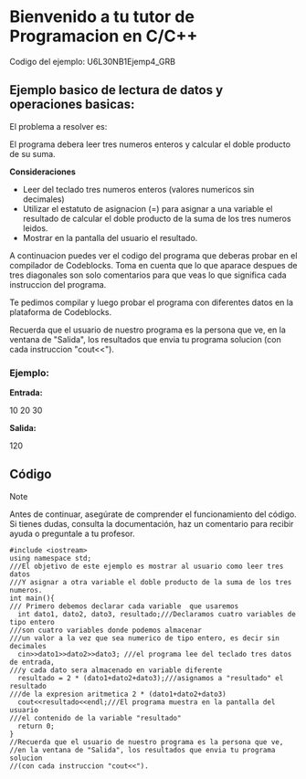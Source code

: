 # Bienvenido a tu tutor de Programacion en C/C++

Codigo del ejemplo: U6L30NB1Ejemp4_GRB

## Ejemplo basico de lectura de datos y operaciones basicas:

El problema a resolver es:

El programa debera leer tres numeros enteros y calcular el doble producto de su suma.

**Consideraciones**

- Leer del teclado tres numeros enteros (valores numericos sin decimales)
- Utilizar el estatuto de asignacion (=) para asignar a una variable el resultado de calcular el doble producto de la suma de los tres numeros leidos.
- Mostrar en la pantalla del usuario el resultado.

A continuacion puedes ver el codigo del programa que deberas probar en el compilador de Codeblocks. Toma en cuenta que lo que aparace despues de tres diagonales son solo comentarios para que veas lo que significa cada instruccion del programa.

Te pedimos compilar y luego probar el programa con diferentes datos en la plataforma de Codeblocks.

Recuerda que el usuario de nuestro programa es la persona que ve,
en la ventana de "Salida", los resultados que envia tu programa solucion
(con cada instruccion "cout<<").

### Ejemplo:

**Entrada:**

10 20 30

**Salida:**

120

## Código

> [!NOTE]  
> Antes de continuar, asegúrate de comprender el funcionamiento del código.  
> Si tienes dudas, consulta la documentación, haz un comentario para recibir ayuda o preguntale a tu profesor.

```
#include <iostream>
using namespace std;
///El objetivo de este ejemplo es mostrar al usuario como leer tres datos
///Y asignar a otra variable el doble producto de la suma de los tres numeros.
int main(){
/// Primero debemos declarar cada variable  que usaremos
  int dato1, dato2, dato3, resultado;///Declaramos cuatro variables de tipo entero
///son cuatro variables donde podemos almacenar
///un valor a la vez que sea numerico de tipo entero, es decir sin decimales
  cin>>dato1>>dato2>>dato3; ///el programa lee del teclado tres datos de entrada,
///y cada dato sera almacenado en variable diferente
  resultado = 2 * (dato1+dato2+dato3);///asignamos a "resultado" el resultado
///de la expresion aritmetica 2 * (dato1+dato2+dato3)
  cout<<resultado<<endl;///El programa muestra en la pantalla del usuario 
///el contenido de la variable "resultado"
  return 0;
}
//Recuerda que el usuario de nuestro programa es la persona que ve,
//en la ventana de "Salida", los resultados que envia tu programa solucion
//(con cada instruccion "cout<<").
```
